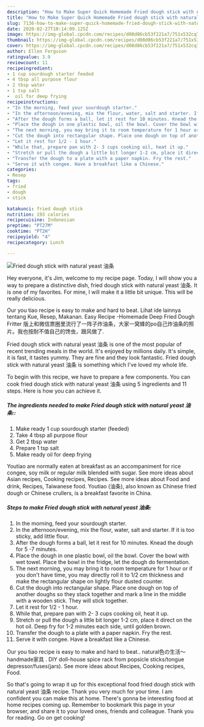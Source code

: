 ```yaml
---
description: "How to Make Super Quick Homemade Fried dough stick with natural yeast 油条"
title: "How to Make Super Quick Homemade Fried dough stick with natural yeast 油条"
slug: 7136-how-to-make-super-quick-homemade-fried-dough-stick-with-natural-yeast
date: 2020-02-27T10:14:09.125Z
image: https://img-global.cpcdn.com/recipes/d08d86cb53f221a7/751x532cq70/fried-dough-stick-with-natural-yeast-油条-recipe-main-photo.jpg
thumbnail: https://img-global.cpcdn.com/recipes/d08d86cb53f221a7/751x532cq70/fried-dough-stick-with-natural-yeast-油条-recipe-main-photo.jpg
cover: https://img-global.cpcdn.com/recipes/d08d86cb53f221a7/751x532cq70/fried-dough-stick-with-natural-yeast-油条-recipe-main-photo.jpg
author: Ellen Ferguson
ratingvalue: 3.9
reviewcount: 11
recipeingredient:
- 1 cup sourdough starter feeded
- 4 tbsp all purpose flour
- 2 tbsp water
- 1 tsp salt
-  oil for deep frying
recipeinstructions:
- "In the morning, feed your sourdough starter."
- "In the afternoon/evening, mix the flour, water, salt and starter. If it is too sticky, add little flour."
- "After the dough forms a ball, let it rest for 10 minutes. Knead the dough for 5 -7 minutes."
- "Place the dough in one plastic bowl, oil the bowl. Cover the bowl with wet towel. Place the bowl in the fridge, let the dough do fermentation."
- "The next morning, you may bring it to room temperature for 1 hour or if you don&#39;t have time, you may directly roll it to 1/2 cm thickness and make the rectangular shape on lightly flour dusted counter."
- "Cut the dough into rectangular shape. Place one dough on top of another doughs so they stack together and mark a line in the middle with a wooden stick. They will stick together."
- "Let it rest for 1/2 - 1 hour."
- "While that, prepare pan with 2- 3 cups cooking oil, heat it up."
- "Stretch or pull the dough a little bit longer 1-2 cm, place it direct on the hot oil. Deep fry for 1-2 minutes each side, until golden brown."
- "Transfer the dough to a plate with a paper napkin. Fry the rest."
- "Serve it with congee. Have a breakfast like a Chinese."
categories:
- Resep
tags:
- fried
- dough
- stick

katakunci: fried dough stick
nutrition: 193 calories
recipecuisine: Indonesian
preptime: "PT27M"
cooktime: "PT2H"
recipeyield: "4"
recipecategory: Lunch

---
```



![Fried dough stick with natural yeast 油条](https://img-global.cpcdn.com/recipes/d08d86cb53f221a7/751x532cq70/fried-dough-stick-with-natural-yeast-油条-recipe-main-photo.jpg)

Hey everyone, it's Jim, welcome to my recipe page. Today, I will show you a way to prepare a distinctive dish, fried dough stick with natural yeast 油条. It is one of my favorites. For mine, I will make it a little bit unique. This will be really delicious.

Our you tiao recipe is easy to make and hard to beat. Lihat ide lainnya tentang Kue, Resep, Makanan. Easy Recipe -Homemade Deep Fried Dough Fritter 版上和微信票圈里流行了一阵子炸油条，大家一窝蜂的po自己炸油条的照片。我也按耐不值自己的馋虫，跟风做了.

Fried dough stick with natural yeast 油条 is one of the most popular of recent trending meals in the world. It's enjoyed by millions daily. It's simple, it is fast, it tastes yummy. They are fine and they look fantastic. Fried dough stick with natural yeast 油条 is something which I've loved my whole life.


To begin with this recipe, we have to prepare a few components. You can cook fried dough stick with natural yeast 油条 using 5 ingredients and 11 steps. Here is how you can achieve it.

##### The ingredients needed to make Fried dough stick with natural yeast 油条::

1. Make ready 1 cup sourdough starter (feeded)
1. Take 4 tbsp all purpose flour
1. Get 2 tbsp water
1. Prepare 1 tsp salt
1. Make ready  oil for deep frying


Youtiao are normally eaten at breakfast as an accompaniment for rice congee, soy milk or regular milk blended with sugar. See more ideas about Asian recipes, Cooking recipes, Recipes. See more ideas about Food and drink, Recipes, Taiwanese food. Youtiao (油条), also known as Chinese fried dough or Chinese crullers, is a breakfast favorite in China. 

##### Steps to make Fried dough stick with natural yeast 油条:

1. In the morning, feed your sourdough starter.
1. In the afternoon/evening, mix the flour, water, salt and starter. If it is too sticky, add little flour.
1. After the dough forms a ball, let it rest for 10 minutes. Knead the dough for 5 -7 minutes.
1. Place the dough in one plastic bowl, oil the bowl. Cover the bowl with wet towel. Place the bowl in the fridge, let the dough do fermentation.
1. The next morning, you may bring it to room temperature for 1 hour or if you don&#39;t have time, you may directly roll it to 1/2 cm thickness and make the rectangular shape on lightly flour dusted counter.
1. Cut the dough into rectangular shape. Place one dough on top of another doughs so they stack together and mark a line in the middle with a wooden stick. They will stick together.
1. Let it rest for 1/2 - 1 hour.
1. While that, prepare pan with 2- 3 cups cooking oil, heat it up.
1. Stretch or pull the dough a little bit longer 1-2 cm, place it direct on the hot oil. Deep fry for 1-2 minutes each side, until golden brown.
1. Transfer the dough to a plate with a paper napkin. Fry the rest.
1. Serve it with congee. Have a breakfast like a Chinese.


Our you tiao recipe is easy to make and hard to beat.. natural色の生活～handmade家具 . DIY doll-house spice rack from popsicle sticks/tongue depressor/fuses(jars). See more ideas about Recipes, Cooking recipes, Food. 

So that's going to wrap it up for this exceptional food fried dough stick with natural yeast 油条 recipe. Thank you very much for your time. I am confident you can make this at home. There's gonna be interesting food at home recipes coming up. Remember to bookmark this page in your browser, and share it to your loved ones, friends and colleague. Thank you for reading. Go on get cooking!
